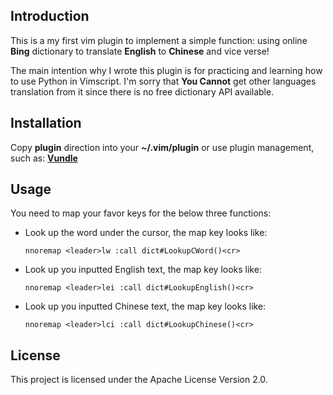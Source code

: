 ## Introduction
This is a my first vim plugin to implement a simple function: using online **Bing** dictionary to translate **English** to **Chinese** and vice verse! 

The main intention why I wrote this plugin is for practicing and learning how to use Python in Vimscript. I'm sorry that **You Cannot** get other languages translation from it since there is no free dictionary API available. 

## Installation

Copy **plugin** direction into your **~/.vim/plugin** or use plugin management, such as: **[Vundle](https://github.com/VundleVim/Vundle.vim)**

## Usage

You need to map your favor keys for the below three functions:

* Look up the word under the cursor, the map key looks like:

  ```vim
  nnoremap <leader>lw :call dict#LookupCWord()<cr>
  ```
  
* Look up you inputted English text, the map key looks like:

  ```vim
  nnoremap <leader>lei :call dict#LookupEnglish()<cr>
  ```
  
* Look up you inputted Chinese text, the map key looks like:

  ```vim
  nnoremap <leader>lci :call dict#LookupChinese()<cr>
  ```
  
## License
This project is licensed under the Apache License Version 2.0.
